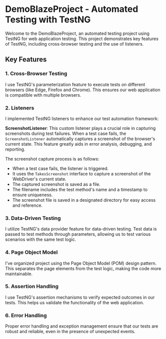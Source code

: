 # DemoBlazeProject - Automated Testing with TestNG

Welcome to the DemoBlazeProject, an automated testing project using TestNG for web application testing. This project demonstrates key features of TestNG, including cross-browser testing and the use of listeners.

## Key Features

### 1. Cross-Browser Testing
I use TestNG's parameterization feature to execute tests on different browsers (like Edge, Firefox and Chrome). This ensures our web application is compatible with multiple browsers.

### 2. Listeners
I implemented TestNG listeners to enhance our test automation framework:

**ScreenshotListener**: This custom listener plays a crucial role in capturing screenshots during test failures. When a test case fails, the `ScreenshotListener` automatically captures a screenshot of the browser's current state. This feature greatly aids in error analysis, debugging, and reporting.

The screenshot capture process is as follows:
- When a test case fails, the listener is triggered.
- It uses the `TakesScreenshot` interface to capture a screenshot of the WebDriver's current state.
- The captured screenshot is saved as a file.
- The filename includes the test method's name and a timestamp to ensure uniqueness.
- The screenshot file is saved in a designated directory for easy access and reference.

### 3. Data-Driven Testing
I utilize TestNG's data provider feature for data-driven testing. Test data is passed to test methods through parameters, allowing us to test various scenarios with the same test logic.

### 4. Page Object Model
I've organized project using the Page Object Model (POM) design pattern. This separates the page elements from the test logic, making the code more maintainable.

### 5. Assertion Handling
I use TestNG's assertion mechanisms to verify expected outcomes in our tests. This helps us validate the functionality of the web application.

### 6. Error Handling
Proper error handling and exception management ensure that our tests are robust and reliable, even in the presence of unexpected events.
